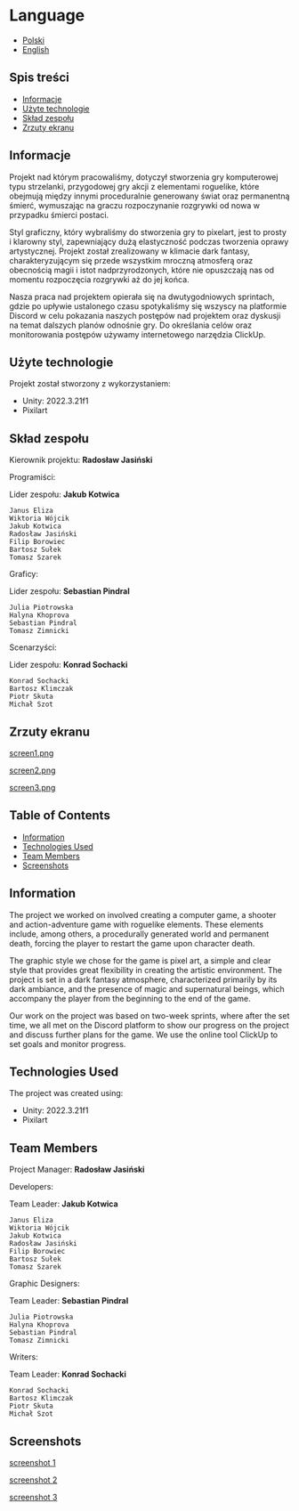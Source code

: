 # Language
* [Polski](#spis-treści)
* [English](#table-of-contents)

## Spis treści
* [Informacje](#informacje)
* [Użyte technologie](#użyte-technologie)
* [Skład zespołu](#skład-zespołu)
* [Zrzuty ekranu](#zrzuty-ekranu)

## Informacje

Projekt nad którym pracowaliśmy, dotyczył stworzenia gry komputerowej typu strzelanki, przygodowej gry akcji
z elementami roguelike, które obejmują między innymi proceduralnie generowany świat oraz permanentną śmierć, 
wymuszając na graczu rozpoczynanie rozgrywki od nowa w przypadku śmierci postaci.

Styl graficzny, który wybraliśmy do stworzenia gry to pixelart, jest to prosty i klarowny styl, zapewniający
dużą elastyczność podczas tworzenia oprawy artystycznej. Projekt został zrealizowany w klimacie dark fantasy,
charakteryzującym się przede wszystkim mroczną atmosferą oraz obecnością magii i istot nadprzyrodzonych, które nie opuszczają 
nas od momentu rozpoczęcia rozgrywki aż do jej końca.

Nasza praca nad projektem opierała się na dwutygodniowych sprintach, gdzie po upływie ustalonego czasu spotykaliśmy się wszyscy
na platformie Discord w celu pokazania naszych postępów nad projektem oraz dyskusji na temat dalszych planów odnośnie gry.
Do określania celów oraz monitorowania postępów używamy internetowego narzędzia ClickUp.

	
## Użyte technologie
Projekt został stworzony z wykorzystaniem:
* Unity: 2022.3.21f1
* Pixilart

## Skład zespołu

Kierownik projektu: __Radosław Jasiński__



Programiści:

Lider zespołu: __Jakub Kotwica__
```
Janus Eliza
Wiktoria Wójcik
Jakub Kotwica
Radosław Jasiński
Filip Borowiec
Bartosz Sułek
Tomasz Szarek
```

Graficy:

Lider zespołu: __Sebastian Pindral__
```
Julia Piotrowska
Halyna Khoprova
Sebastian Pindral
Tomasz Zimnicki
```

Scenarzyści:

Lider zespołu: __Konrad Sochacki__
```
Konrad Sochacki
Bartosz Klimczak
Piotr Skuta
Michał Szot
```

## Zrzuty ekranu 

[screen1.png](https://postimg.cc/Yj7bbXSG)

[screen2.png](https://postimg.cc/wRx5HGtw)

[screen3.png](https://postimg.cc/ns8vMzjj)


## Table of Contents
* [Information](#information)
* [Technologies Used](#technologies-used)
* [Team Members](#team-members)
* [Screenshots](#screenshots)

## Information

The project we worked on involved creating a computer game, a shooter and action-adventure game with roguelike elements. These elements include, among others, a procedurally generated world and permanent death, forcing the player to restart the game upon character death.

The graphic style we chose for the game is pixel art, a simple and clear style that provides great flexibility in creating the artistic environment. The project is set in a dark fantasy atmosphere, characterized primarily by its dark ambiance, and the presence of magic and supernatural beings, which accompany the player from the beginning to the end of the game.

Our work on the project was based on two-week sprints, where after the set time, we all met on the Discord platform to show our progress on the project and discuss further plans for the game. We use the online tool ClickUp to set goals and monitor progress.

## Technologies Used
The project was created using:
* Unity: 2022.3.21f1
* Pixilart

## Team Members

Project Manager: __Radosław Jasiński__

Developers:

Team Leader: __Jakub Kotwica__
```
Janus Eliza
Wiktoria Wójcik
Jakub Kotwica
Radosław Jasiński
Filip Borowiec
Bartosz Sułek
Tomasz Szarek
```
Graphic Designers:

Team Leader: __Sebastian Pindral__
```
Julia Piotrowska
Halyna Khoprova
Sebastian Pindral
Tomasz Zimnicki
```
Writers:

Team Leader: __Konrad Sochacki__
```
Konrad Sochacki
Bartosz Klimczak
Piotr Skuta
Michał Szot
```

## Screenshots
[screenshot 1](https://postimg.cc/Yj7bbXSG)

[screenshot 2](https://postimg.cc/wRx5HGtw)

[screenshot 3](https://postimg.cc/ns8vMzjj)